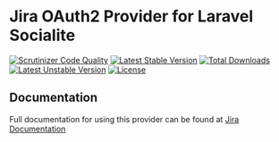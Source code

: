 # Jira OAuth2 Provider for Laravel Socialite

[![Scrutinizer Code Quality](https://img.shields.io/scrutinizer/g/SocialiteProviders/Jira.svg?style=flat-square)](https://scrutinizer-ci.com/g/SocialiteProviders/Jira/?branch=master)
[![Latest Stable Version](https://img.shields.io/packagist/v/socialiteproviders/jira.svg?style=flat-square)](https://packagist.org/packages/socialiteproviders/jira)
[![Total Downloads](https://img.shields.io/packagist/dt/socialiteproviders/jira.svg?style=flat-square)](https://packagist.org/packages/socialiteproviders/jira)
[![Latest Unstable Version](https://img.shields.io/packagist/vpre/socialiteproviders/jira.svg?style=flat-square)](https://packagist.org/packages/socialiteproviders/jira)
[![License](https://img.shields.io/packagist/l/socialiteproviders/jira.svg?style=flat-square)](https://packagist.org/packages/socialiteproviders/jira)

## Documentation

Full documentation for using this provider can be found at [Jira Documentation](http://socialiteproviders.github.io/providers/jira/)
